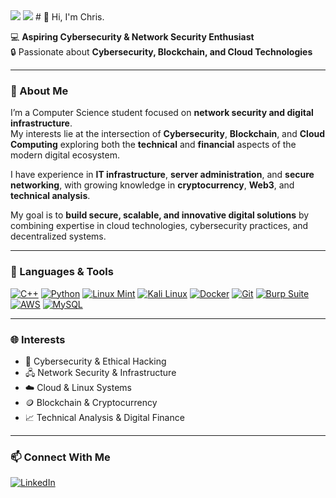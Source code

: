 <img src="https://encrypted-tbn0.gstatic.com/images?q=tbn:ANd9GcSb3fuflH47LAQHbtI0m79cif3ysL_v2PQLLQ&s"/>
<img src="[https://encrypted-tbn0.gstatic.com/images?q=tbn:ANd9GcSb3fuflH47LAQHbtI0m79cif3ysL_v2PQLLQ](https://i.makeagif.com/media/3-15-2021/xhf0FM.gif)&s"/>
# 👋 Hi, I'm Chris.

💻 **Aspiring Cybersecurity & Network Security Enthusiast**  
🔒 Passionate about **Cybersecurity, Blockchain, and Cloud Technologies**

---

### 🚀 About Me
I’m a Computer Science student focused on **network security and digital infrastructure**.  
My interests lie at the intersection of **Cybersecurity**, **Blockchain**, and **Cloud Computing** exploring both the **technical** and **financial** aspects of the modern digital ecosystem.

I have experience in **IT infrastructure**, **server administration**, and **secure networking**, with growing knowledge in **cryptocurrency**, **Web3**, and **technical analysis**.  

My goal is to **build secure, scalable, and innovative digital solutions** by combining expertise in cloud technologies, cybersecurity practices, and decentralized systems.

---


### 🧰 Languages & Tools
[![C++](https://img.shields.io/badge/C++-00599C?style=for-the-badge&logo=cplusplus&logoColor=white)](https://isocpp.org/)
[![Python](https://img.shields.io/badge/Python-3776AB?style=for-the-badge&logo=python&logoColor=white)](https://www.python.org/)
[![Linux Mint](https://img.shields.io/badge/Linux%20Mint-87CF3E?style=for-the-badge&logo=linuxmint&logoColor=white)](https://linuxmint.com/)
[![Kali Linux](https://img.shields.io/badge/Kali%20Linux-557C94?style=for-the-badge&logo=kalilinux&logoColor=white)](https://www.kali.org/)
[![Docker](https://img.shields.io/badge/Docker-2496ED?style=for-the-badge&logo=docker&logoColor=white)](https://www.docker.com/)
[![Git](https://img.shields.io/badge/Git-F05032?style=for-the-badge&logo=git&logoColor=white)](https://git-scm.com/)
[![Burp Suite](https://img.shields.io/badge/Burp%20Suite-FF6633?style=for-the-badge&logo=burpsuite&logoColor=white)](https://portswigger.net/burp)
[![AWS](https://img.shields.io/badge/AWS-232F3E?style=for-the-badge&logo=amazon-aws&logoColor=white)](https://aws.amazon.com/)
[![MySQL](https://img.shields.io/badge/MySQL-4479A1?style=for-the-badge&logo=mysql&logoColor=white)](https://www.mysql.com/)

---

### 🌐 Interests
- 🧠 Cybersecurity & Ethical Hacking  
- 🖧 Network Security & Infrastructure  
- ☁️ Cloud & Linux Systems  
- 🪙 Blockchain & Cryptocurrency  
- 📈 Technical Analysis & Digital Finance  

---

### 📫 Connect With Me
[![LinkedIn](https://img.shields.io/badge/LinkedIn-0077B5?style=for-the-badge&logo=linkedin&logoColor=white)](https://www.linkedin.com/in/christianjodiwisnuwardana/) 
